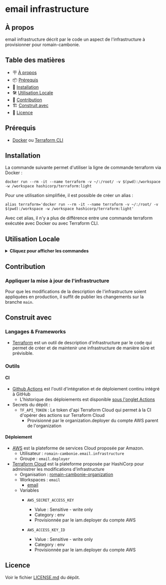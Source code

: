 
# email infrastructure

## À propos

email infrastructure décrit par le code un aspect de l'infrastructure à provisionner pour romain-cambonie.

## Table des matières

- 🪧 [À propos](#à-propos)
- 📦 [Prérequis](#prérequis)
- 🚀 [Installation](#installation)
- 🛠️ [Utilisation Locale](#utilisation-locale)
- 🤝 [Contribution](#contribution)
- 🏗️ [Construit avec](#construit-avec)
- 📝 [Licence](#licence)

## Prérequis

- [Docker](https://www.docker.com/) ou [Terraform CLI](https://www.terraform.io/cli)

## Installation

La commande suivante permet d'utiliser la ligne de commande terraform via Docker :
```shell
docker run --rm -it --name terraform -v ~/:/root/ -v $(pwd):/workspace -w /workspace hashicorp/terraform:light
```

Pour une utilisation simplifiée, il est possible de créer un alias :
```shell
alias terraform='docker run --rm -it --name terraform -v ~/:/root/ -v $(pwd):/workspace -w /workspace hashicorp/terraform:light'
```

Avec cet alias, il n'y a plus de différence entre une commande terraform exécutée avec Docker ou avec Terraform CLI.

## Utilisation Locale

<details>
<summary><b>Cliquez pour afficher les commandes</b></summary>

### Vérifier et corriger la syntaxe des fichiers `.tf`

```shell
terraform fmt --recursive
```

### Vérifier la cohérence de l'infrastructure

```shell
terraform validate
```

### Récupérer un jeton d'authentification à Terraform Cloud en local

```shell
terraform login
```

### Initialiser l'état et les plugins en local

```shell
terraform init
```

### Planifier une exécution pour voir les différences avec l'état précédent de l'infrastructure

```shell
terraform plan
```

</details>


## Contribution

### Appliquer la mise à jour de l'infrastructure

Pour que les modifications de la description de l'infrastructure soient appliquées en production, il suffit de publier les changements sur la branche `main`.

## Construit avec

### Langages & Frameworks

- [Terraform](https://www.terraform.io/) est un outil de description d'infrastructure par le code qui permet de créer et de maintenir une infrastructure de manière sûre et prévisible.

### Outils

#### CI

- [Github Actions](https://docs.github.com/en/actions) est l'outil d'intégration et de déploiement continu intégré à GitHub
    - L'historique des déploiements est disponible [sous l'onglet Actions](https://github.com/romain-cambonie-organization/email-infrastructure/actions/)
- Secrets du dépôt :
    - `TF_API_TOKEN` : Le token d'api Terraform Cloud qui permet à la CI d'opérer des actions sur Terraform Cloud
      - Provisionné par le organization.deployer du compte AWS parent de l'organization

#### Déploiement

- [AWS](https://aws.amazon.com/) est la plateforme de services Cloud proposée par Amazon.
    - Utilisateur : `romain-cambonie.email.infrastructure`
    - Groupe : `email.deployer`
- [Terraform Cloud](https://app.terraform.io/) est la plateforme proposée par HashiCorp pour administrer les modifications d'infrastructure
    - Organisation : [romain-cambonie-organization](https://app.terraform.io/app/romain-cambonie-organization/workspaces)
    - Workspaces : `email`
        - [email](https://app.terraform.io/app/romain-cambonie-organization/workspaces/email)
    - Variables
        - `AWS_SECRET_ACCESS_KEY`
            - Value : Sensitive - write only
            - Category : env
            - Provisionnée par le iam.deployer du compte AWS
          
        - `AWS_ACCESS_KEY_ID`
            - Value : Sensitive - write only
            - Category : env
            - Provisionnée par le iam.deployer du compte AWS

## Licence

Voir le fichier [LICENSE.md](./LICENSE.md) du dépôt.
